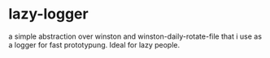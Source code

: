 # lazy-logger
a simple abstraction over winston and winston-daily-rotate-file that i use as a logger for fast prototypung. Ideal for lazy people.
